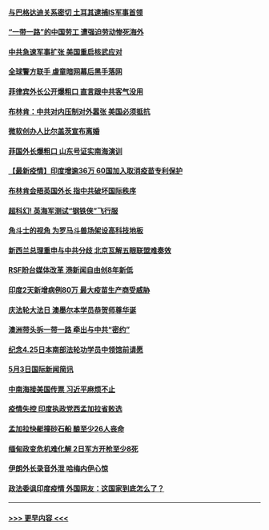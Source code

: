 #### [与巴格达迪关系密切 土耳其逮捕IS军事首领](../pages/prog202/a103110225.md?t=05041302) 
#### [“一带一路”的中国劳工 遭强迫劳动惨死海外](../pages/prog202/a103110211.md?t=05041302) 
#### [中共急速军事扩张 美国重启核武应对](../pages/prog202/a103110048.md?t=05041302) 
#### [全球警方联手 虐童暗网幕后黑手落网](../pages/prog202/a103110019.md?t=05041302) 
#### [菲律宾外长公开爆粗口 直言跟中共客气没用](../pages/prog202/a103109850.md?t=05041302) 
#### [布林肯：中共对内压制对外嚣张 美国必须抵抗](../pages/prog202/a103110117.md?t=05041302) 
#### [微软创办人比尔盖茨宣布离婚](../pages/prog202/a103110101.md?t=05041302) 
#### [菲国外长爆粗口 山东号证实南海演训](../pages/prog202/a103109803.md?t=05041302) 
#### [【最新疫情】印度增逾36万 60国加入取消疫苗专利保护](../pages/prog202/a103109808.md?t=05041302) 
#### [布林肯会晤英国外长 指中共破坏国际秩序](../pages/prog202/a103110004.md?t=05041302) 
#### [超科幻! 英海军测试“钢铁侠”飞行服](../pages/prog202/a103109986.md?t=05041302) 
#### [角斗士的视角 为罗马斗兽场架设高科技地板](../pages/prog202/a103109979.md?t=05041302) 
#### [新西兰总理重申与中共分歧 北京瓦解五眼联盟难奏效](../pages/prog202/a103109821.md?t=05041302) 
#### [RSF盼台媒体改革 港新闻自由创8年新低](../pages/prog202/a103109750.md?t=05041302) 
#### [印度2天新增病例80万 最大疫苗生产商受威胁](../pages/prog202/a103109689.md?t=05041302) 
#### [庆法轮大法日 澳墨尔本学员恭贺师尊华诞](../pages/prog202/a103109592.md?t=05041302) 
#### [澳洲带头拆一带一路 牵出与中共“密约”](../pages/prog202/a103109565.md?t=05041302) 
#### [纪念4.25日本南部法轮功学员中领馆前请愿](../pages/prog202/a103109543.md?t=05041302) 
#### [5月3日国际新闻简讯](../pages/prog202/a103109519.md?t=05041302) 
#### [中南海接美国传票 习近平麻烦不止](../pages/prog202/a103109497.md?t=05041302) 
#### [疫情失控 印度执政党西孟加拉省败选](../pages/prog202/a103109500.md?t=05041302) 
#### [孟加拉快艇撞砂石船 酿至少26人丧命](../pages/prog202/a103109492.md?t=05041302) 
#### [缅甸政变危机难化解 2日军方开枪至少8死](../pages/prog202/a103109390.md?t=05041302) 
#### [伊朗外长录音外泄 哈梅内伊心惊](../pages/prog202/a103109379.md?t=05041302) 
#### [政法委讽印度疫情 外国网友：这国家到底怎么了？](../pages/prog202/a103109347.md?t=05041302) 

----
#### [ >>> 更早内容 <<< ](../indexes/prog202-earlier.md)

